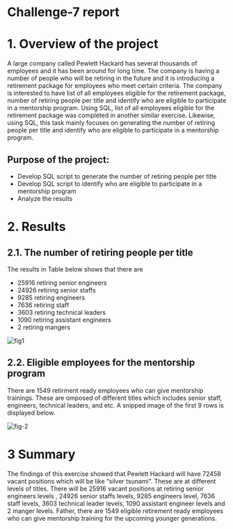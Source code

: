 # Challenge-7 report

# 1. Overview of the project
A large company called Pewlett Hackard has several thousands of employees and it has been around for long time. The company is having a number of people who will be retiring in the future and it is introducing a retirement package for employees who meet certain criteria. The company is interested to have list of all employees eligible for the retirement package, number of retiring people per title and identify who are eligible to participate in a mentorship program. Using SQL, list of all employees eligible for the retirement package was completed in another similar exercise.  Likewise, using SQL, this task mainly focuses on generating the number of retiring people per title and identify who are eligible to participate in a mentorship program. 
## Purpose of the project:
* Develop SQL script to generate the number of retiring people per title
* Develop SQL script to identify who are eligible to participate in a mentorship program
* Analyze the results
# 2.	Results
## 2.1.	The number of retiring people per title
The results in Table below shows that there are 
* 25916 retiring senior engineers
* 24926 retiring senior staffs
* 9285 retiring engineers
* 7636 retiring staff
* 3603 retiring technical leaders
* 1090 retiring assistant engineers
* 2 retiring mangers

![fig1](https://github.com/nebil2016/Pewlett-Hackard-Analysi/blob/main/Number%20of%20retiring%20people.png)

## 2.2.	Eligible employees for the mentorship program

There are 1549 retirment ready employees who can give mentorship trainings. These are omposed of different titles which includes senior staff, engineers, technical leaders, and etc.  A snipped image of the first 9 rows is displayed below.

![fig-2](https://github.com/nebil2016/Pewlett-Hackard-Analysi/blob/main/mentroship%20program.png)

# 3 Summary
The findings of this exercise showed that Pewlett Hackard will have 72458 vacant positions which will be like “silver tsunami”. These are at different levels of titles. There will be  25916 vacant positions   at retiring senior engineers levels , 24926 senior staffs levels, 9285 engineers level, 7636  staff levels, 3603 technical leader levels, 1090  assistant engineer levels and 2 manger levels. 
Father, there are 1549 eligible retirement ready employees who can give mentorship training for the upcoming younger generations. 

